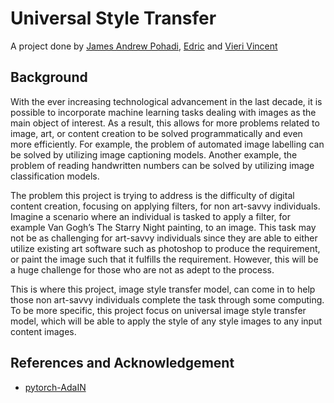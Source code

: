 # Universal Style Transfer

A project done by [James Andrew Pohadi](https://github.com/jamesandrewpohadi), [Edric](https://github.com/edricwu) and [Vieri Vincent](https://github.com/vierivincent15)

## Background

With the ever increasing technological advancement in the last decade, it is possible to
incorporate machine learning tasks dealing with images as the main object of interest. As a
result, this allows for more problems related to image, art, or content creation to be solved
programmatically and even more efficiently. For example, the problem of automated image
labelling can be solved by utilizing image captioning models. Another example, the problem of
reading handwritten numbers can be solved by utilizing image classification models.

The problem this project is trying to address is the difficulty of digital content creation, focusing on applying filters, for non art-savvy individuals. Imagine a scenario where an individual is tasked to apply a filter, for example Van Gogh’s ​The Starry Night ​painting, to an image. This task may not be as challenging for art-savvy individuals since they are able to either utilize existing art software such as photoshop to produce the requirement, or paint the image such that it fulfills the requirement. However, this will be a huge challenge for those who are not as adept to the process.

This is where this project, image style transfer model, can come in to help those non art-savvy individuals complete the task through some computing. To be more
specific, this project focus on universal image style transfer model, which will be able to
apply the style of any style images to any input content images.

## References and Acknowledgement
- [pytorch-AdaIN](https://github.com/naoto0804/pytorch-AdaIN)
